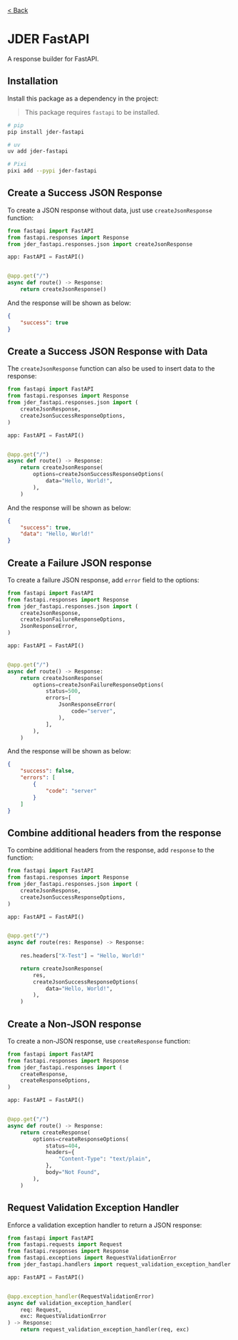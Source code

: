 [< Back](./../README.md)

# JDER FastAPI

A response builder for FastAPI.

## Installation

Install this package as a dependency in the project:

> This package requires `fastapi` to be installed.

```sh
# pip
pip install jder-fastapi

# uv
uv add jder-fastapi

# Pixi
pixi add --pypi jder-fastapi
```

## Create a Success JSON Response

To create a JSON response without data, just use `createJsonResponse` function:

```python
from fastapi import FastAPI
from fastapi.responses import Response
from jder_fastapi.responses.json import createJsonResponse

app: FastAPI = FastAPI()


@app.get("/")
async def route() -> Response:
    return createJsonResponse()
```

And the response will be shown as below:

```json
{
    "success": true
}
```

## Create a Success JSON Response with Data

The `createJsonResponse` function can also be used to insert data to the response:

```python
from fastapi import FastAPI
from fastapi.responses import Response
from jder_fastapi.responses.json import (
    createJsonResponse,
    createJsonSuccessResponseOptions,
)

app: FastAPI = FastAPI()


@app.get("/")
async def route() -> Response:
    return createJsonResponse(
        options=createJsonSuccessResponseOptions(
            data="Hello, World!",
        ),
    )
```

And the response will be shown as below:

```json
{
    "success": true,
    "data": "Hello, World!"
}
```

## Create a Failure JSON response

To create a failure JSON response, add `error` field to the options:

```python
from fastapi import FastAPI
from fastapi.responses import Response
from jder_fastapi.responses.json import (
    createJsonResponse,
    createJsonFailureResponseOptions,
    JsonResponseError,
)

app: FastAPI = FastAPI()


@app.get("/")
async def route() -> Response:
    return createJsonResponse(
        options=createJsonFailureResponseOptions(
            status=500,
            errors=[
                JsonResponseError(
                    code="server",
                ),
            ],
        ),
    )
```

And the response will be shown as below:

```json
{
    "success": false,
    "errors": [
        {
            "code": "server"
        }
    ]
}
```

## Combine additional headers from the response

To combine additional headers from the response, add `response` to the function:

```python
from fastapi import FastAPI
from fastapi.responses import Response
from jder_fastapi.responses.json import (
    createJsonResponse,
    createJsonSuccessResponseOptions,
)

app: FastAPI = FastAPI()


@app.get("/")
async def route(res: Response) -> Response:
    
    res.headers["X-Test"] = "Hello, World!"

    return createJsonResponse(
        res,
        createJsonSuccessResponseOptions(
            data="Hello, World!",
        ),
    )
```

## Create a Non-JSON response

To create a non-JSON response, use `createResponse` function:

```python
from fastapi import FastAPI
from fastapi.responses import Response
from jder_fastapi.responses import (
    createResponse,
    createResponseOptions,
)

app: FastAPI = FastAPI()


@app.get("/")
async def route() -> Response:
    return createResponse(
        options=createResponseOptions(
            status=404,
            headers={
                "Content-Type": "text/plain",
            },
            body="Not Found",
        ),
    )
```

## Request Validation Exception Handler

Enforce a validation exception handler to return a JSON response:

```python
from fastapi import FastAPI
from fastapi.requests import Request
from fastapi.responses import Response
from fastapi.exceptions import RequestValidationError
from jder_fastapi.handlers import request_validation_exception_handler

app: FastAPI = FastAPI()


@app.exception_handler(RequestValidationError)
async def validation_exception_handler(
    req: Request,
    exc: RequestValidationError
) -> Response:
    return request_validation_exception_handler(req, exc)
```
